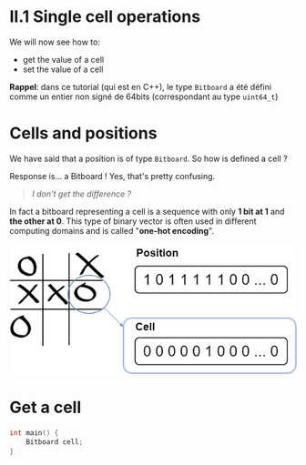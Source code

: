 # II.1 Single cell operations

We will now see how to:
* get the value of a cell
* set the value of a cell

**Rappel**: dans ce tutorial (qui est en C++), le type `Bitboard` a été défini comme un entier non signé de 64bits (correspondant au type `uint64_t`)

# Cells and positions

We have said that a position is of type `Bitboard`. So how is defined a cell ?

Response is... a Bitboard ! Yes, that's pretty confusing.

> _I don't get the difference ?_

In fact a bitboard representing a cell is a sequence with only **1 bit at 1** and **the other at 0**. This type of binary vector is often used in different computing domains and is called "**one-hot encoding**".

![Cell](img/cell.png)

# Get a cell

```C++ runnable
int main() {
    Bitboard cell;
}
```
